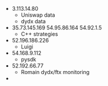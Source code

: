 - 3.113.14.80
    - Uniswap data
    - dydx data
- 35.73.145.169 54.95.86.164 54.92.1.5 
    - C++ strategies
- 52.196.186.226
    - Luigi
- 54.168.9.112
    - pysdk 
- 52.192.66.77
    - Romain dydx/ftx monitoring
- 